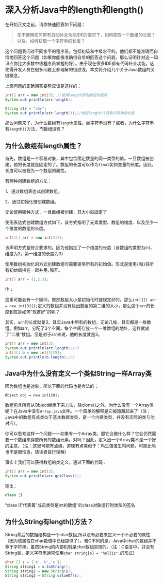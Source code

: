 # 深入分析Java中的length和length()

在开始正文之前，请你快速回答如下问题：

> 在不使用任何带有自动补全功能IDE的情况下，如何获取一个数组的长度？以及，如何获取一个字符串的长度？

这个问题我问过不同水平的程序员，包括初级和中级水平的。他们都不能准确而自信地回答这个问题（如果你能很准确很自信的回答这个问题，那么证明针对这一知识点你比大多数中级程序员掌握的好）。由于现在很多IDE都有代码补全功能，这使得开发人员在很多问题上都理解的很肤浅。本文将介绍几个关于Java数组的关键概念。

上面问题的正确回答姿势应该是这样的：

```java
int[] arr = new int[3]; //使用length获取数组的程序
System.out.println(arr.length);

String str = "abc";
System.out.println(str.length());//使用length()获取字符串的长度
```

那么问题来了，为什么数组有`length`属性，而字符串没有？或者，为什么字符串有`length()`方法，而数组没有？

## 为什么数组有length属性？

首先，数组是一个容器对象，其中包含固定数量的同一类型的值。一旦数组被创建，他的长度就是固定的了。数组的长度可以作为`final`实例变量的长度。因此，长度可以被视为一个数组的属性。

有两种创建数组的方法：

1、通过数组表达式创建数组。

2、通过初始化值创建数组。

无论使用哪种方式，一旦数组被创建，其大小就固定了

使用表达式创建数组方式如下，该方式指明了元素类型、数组的维度、以及至少一个维度的数组的长度。

```java
int[][] arr = new int[3][];
```

该声明方式是符合要求的，因为他指定了一个维度的长度（该数组的类型为int，维度为2，第一维度的长度为3）

使用数组初始化的方式创建数组时需要提供所有的初始值。形式是使用`{`和`}`将所有初始值括在一起并用`,`隔开。

```java
int[] arr = {1,2,3};
```

注：

这里可能会有一个疑问，既然数组大小是初始化时就规定好的，那么`int[][] arr = new int[3][];`定义的数组并没有给出数组的第二维的大小，那么这个`arr`的长度到底是如何“规定好”的呢？

其实，`arr`的长度就是3。其实Java中所有的数组，无论几维，其实都是一维数组。例如arr，分配了3个空间，每个空间存放一个一维数组的地址，这样就成了“二维”数组。但是对于arr来说，他的长度就是3。

```java
int[] arr = new int[3]; 
System.out.println(arr.length);//3
int[][] b = new int[3][5];
System.out.println(b.length);//3
```

## Java中为什么没有定义一个类似String一样Array类

因为数组也是对象，所以下面的代码也是合法的：

```
Object obj = new int[10];
```

数组包含所有从Object继承下来方法，除clone()之外。为什么没有一个Array类呢？在Java中没有`Array.java`文件。一个简单的解释是它被隐藏起来了（注：Java中的数组有点类似于基本数据类型，是一个内建类型，并没有实际的类与他对应）。

你可以思考这样一个问题——如果有一个Array类，那它会像什么样？它会仍然需要一个数组来存放所有的数组元素，对吗？因此，定义出一个Array类不是一个好的主意。（注：这里可能有点绕，道理有点类似于：鸡生蛋蛋生鸡问题，可能比喻也不是很恰当，请读者自行理解）

事实上我们可以获得数组的类定义，通过下面的代码：

```java
int[] arr = new int[3]; 
System.out.println(arr.getClass());
```

输出：

```java
class [I
```

“class [I”代表着”成员类型是int的数组”的class对象运行时类型的签名

## 为什么String有length()方法？

String背后的数据结构是一个char数组,所以没有必要来定义一个不必要的属性（因为该属性在char数值中已经提供了）。和C不同的是，Java中char的数组并不等于字符串，虽然String的内部机制是char数组实现的。（注：C语言中，并没有String类，定义字符串通常使用`char string[6] = "hollis";`的形式）

```java
char [] s = {'a','b','c'};
String string1 = s.toString();
String string2 = new String(s);
String string3 = String.valueOf(s);
```

